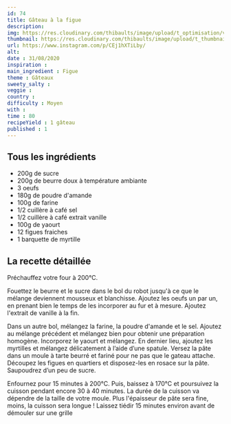 ```yaml
---
id: 74
title: Gâteau à la figue
description: 
img: https://res.cloudinary.com/thibaults/image/upload/t_optimisation/v1600456099/Recipes/20200831_gateau_figue.jpg
thumbnail: https://res.cloudinary.com/thibaults/image/upload/t_thumbnail_josie/v1600456099/Recipes/20200831_gateau_figue.jpg
url: https://www.instagram.com/p/CEj1hXTiLby/
alt: 
date : 31/08/2020
inspiration :
main_ingredient : Figue
theme : Gâteaux
sweety_salty : 
veggie : 
country :
difficulty : Moyen
with : 
time : 80
recipeYield : 1 gâteau
published : 1
---
```


## Tous les ingrédients
 - 200g de sucre
 - 200g de beurre doux à température ambiante
 - 3 oeufs
 - 180g de poudre d'amande
 - 100g de farine
 - 1/2 cuillère à café sel
 - 1/2 cuillère à café extrait vanille
 - 100g de yaourt
 - 12 figues fraiches
 - 1 barquette de myrtille

## La recette détaillée
Préchauffez votre four à 200°C.

Fouettez le beurre et le sucre dans le bol du robot jusqu'à ce que le mélange deviennent mousseux et blanchisse. Ajoutez les oeufs un par un, en prenant bien le temps de les incorporer au fur et à mesure. Ajoutez l'extrait de vanille à la fin.

Dans un autre bol, mélangez la farine, la poudre d'amande et le sel. Ajoutez au mélange précédent et mélangez bien pour obtenir une préparation homogène. Incorporez le yaourt et mélangez. En dernier lieu, ajoutez les myrtilles et mélangez délicatement à l’aide d’une spatule. Versez la pâte dans un moule à tarte beurré et fariné pour ne pas que le gateau attache. Découpez les figues en quartiers et disposez-les en rosace sur la pâte. Saupoudrez d’un peu de sucre.

Enfournez pour 15 minutes à 200°C. Puis, baissez à 170°C et poursuivez la cuisson pendant encore 30 à 40 minutes. La durée de la cuisson va dépendre de la taille de votre moule. Plus l'épaisseur de pâte sera fine, moins, la cuisson sera longue ! Laissez tiédir 15 minutes environ avant de démouler sur une grille